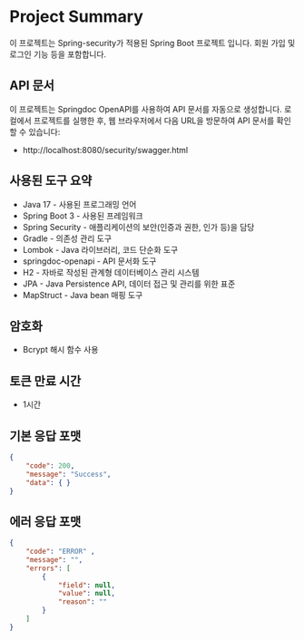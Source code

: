 # Project Summary

이 프로젝트는 Spring-security가 적용된 Spring Boot 프로젝트 입니다. 회원 가입 및 로그인 기능 등을 포함합니다.

## API 문서

이 프로젝트는 Springdoc OpenAPI를 사용하여 API 문서를 자동으로 생성합니다. 로컬에서 프로젝트를 실행한 후, 웹 브라우저에서 다음 URL을 방문하여 API 문서를 확인할 수 있습니다:

* http://localhost:8080/security/swagger.html

## 사용된 도구 요약

* Java 17 - 사용된 프로그래밍 언어
* Spring Boot 3 - 사용된 프레임워크
* Spring Security - 애플리케이션의 보안(인증과 권한, 인가 등)을 담당
* Gradle - 의존성 관리 도구
* Lombok - Java 라이브러리, 코드 단순화 도구
* springdoc-openapi - API 문서화 도구
* H2 - 자바로 작성된 관계형 데이터베이스 관리 시스템
* JPA - Java Persistence API, 데이터 접근 및 관리를 위한 표준
* MapStruct - Java bean 매핑 도구

## 암호화
* Bcrypt 해시 함수 사용

## 토큰 만료 시간
* 1시간

## 기본 응답 포맷
```json
{
    "code": 200,
    "message": "Success",
    "data": { }
}
```
## 에러 응답 포맷
```json
{
    "code": "ERROR" ,
    "message": "",
    "errors": [
        {
            "field": null,
            "value": null,
            "reason": ""
        }
    ]
}
```

